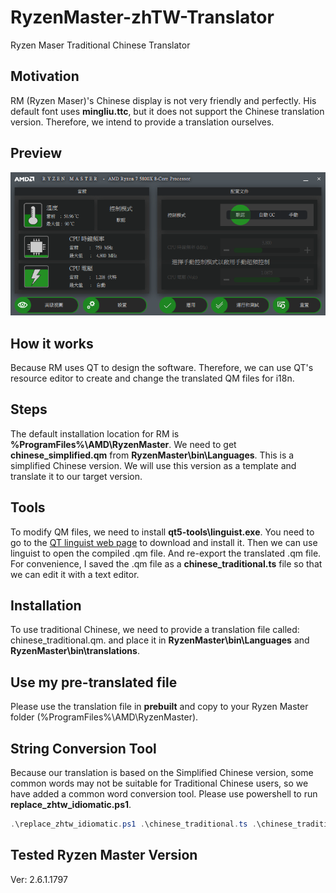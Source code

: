 # RyzenMaster-zhTW-Translator
Ryzen Maser Traditional Chinese Translator

## Motivation ##
RM (Ryzen Maser)'s Chinese display is not very friendly and perfectly. His default font uses **mingliu.ttc**, but it does not support the Chinese translation version. Therefore, we intend to provide a translation ourselves.

## Preview ##
![RyzenMaster-zhTW-screenshot](/Artwork/RyzerMaster-zhTW.png?raw=true "Ryzen Master Tradition Chinese")

## How it works ##
Because RM uses QT to design the software. Therefore, we can use QT's resource editor to create and change the translated QM files for i18n.

## Steps ##
The default installation location for RM is **%ProgramFiles%\AMD\RyzenMaster**. We need to get **chinese_simplified.qm** from **RyzenMaster\bin\Languages**. This is a simplified Chinese version. We will use this version as a template and translate it to our target version.

## Tools ##
To modify QM files, we need to install **qt5-tools\linguist.exe**. You need to go to the [QT linguist web page](https://doc.qt.io/qt-5/qtlinguist-index.html) to download and install it. Then we can use linguist to open the compiled .qm file. And re-export the translated .qm file. For convenience, I saved the .qm file as a **chinese_traditional.ts** file so that we can edit it with a text editor.

## Installation ##
To use traditional Chinese, we need to provide a translation file called: chinese_traditional.qm. and place it in **RyzenMaster\bin\Languages** and **RyzenMaster\bin\translations**.

## Use my pre-translated file ##
Please use the translation file in **prebuilt** and copy to your Ryzen Master folder (%ProgramFiles%\AMD\RyzenMaster).

## String Conversion Tool ##
Because our translation is based on the Simplified Chinese version, some common words may not be suitable for Traditional Chinese users, so we have added a common word conversion tool. Please use powershell to run **replace_zhtw_idiomatic.ps1**.

```powershell
.\replace_zhtw_idiomatic.ps1 .\chinese_traditional.ts .\chinese_traditional1.ts
```

## Tested Ryzen Master Version ##
Ver: 2.6.1.1797
